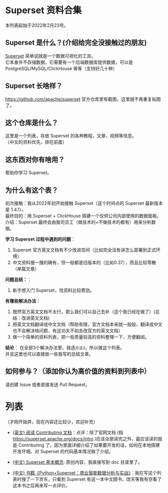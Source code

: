 # Superset 资料合集
本列表起始于2022年2月23号。 

## Superset 是什么？(介绍给完全没接触过的朋友)
[Superset](https://github.com/apache/superset) 简单说就是一个数据可视化的工具。  
它本身并不存储数据，它需要有一个后端数据库提供数据，可以是 PostgreSQL/MySQL/ClickHouse 等等（支持好几十种）  

## Superset 长啥样？
https://github.com/apache/superset 官方仓库里有截图，这里就不再重复贴图了。   

## 这个仓库是什么？
这里是一个列表，存放 Superset 的各种教程，文章，视频等信息。  
（中文的资料优先，排在前面）  

## 这东西对你有啥用？
帮助你学习 Superset。  
## 为什么有这个表？
初次接触：我从2022年初开始接触 Superset（这个时间点的 Superset 最新版本是 1.4.1）。   
最终目的：用 Superset + ClickHouse 搭建一个仅供公司内部使用的数据面板。     
介绍：Superset 最终会由我司员工（做技术的+不做技术的都有）用来分析数据。    

**学习 Superset 过程中遇到的问题**：
1. Superset 官方英文文档有不少改进空间（比如完全没有讲怎么部署到正式环境）   
2. 中文资料搜一搜的确有，但一般都是旧版本的（比如0.37），而且比较零散（单篇文章）

**问题总结：**：
1. 新手想入门 Superset，找资料比较费劲。

**有哪些解决办法**：
1. 既然官方英文文档不太行，那么我们可以自己去补（这个我已经在做了）(总结：改进英文文档)
2. 把英文文档翻译成中文文档（帮助有限，官方文档本来就一般般，翻译成中文也不会解决啥问题，有这功夫不如去改官方的英文文档）
3. 做一个简单的资料列表，把一些质量较高的资料整理一下，方便翻阅。

**结论**：
在全部3个解决办法里，我选`方法3`，所以做这个列表。   
并且这里也可以直接放一些我写的总结文章。  

## 如何参与？（添加你认为高价值的资料到列表中）
请创建 Issue 或者直接发送  Pull Request。  

# 列表
（才刚开始弄，现在内容还比较少，欢迎补充）   

* [(英文) 阅读 Contributing 文档](https://github.com/apache/superset/blob/master/CONTRIBUTING.md)：点评：除了官网文档 (指 https://superset.apache.org/docs/intro )应该全部读完之外，最应该读的就是 Contributing 了，因为里面详细介绍了如果要开发的话，如何在本地搭建开发环境。对 Superset 的代码基本情况做了介绍。  

* [(中文) Superset 基本概念](doc/1.Basic-Concept.md): 原创内容，我直接写到 doc 目录里了。 

* [(中文) 书籍《Python+Superset：商业智能数据分析与实战》](https://item.jd.com/10044365591593.html)：我在写这个列表时搜了一下京东，只看到 Superset 有这一本中文图书，改天等我有空看了这本书之后再来写一点评价。  

